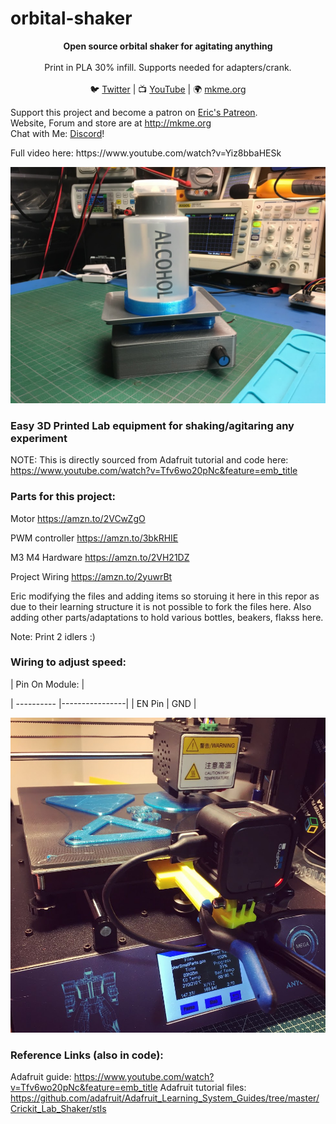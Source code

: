 # orbital-shaker


<p align="center">
<b>Open source orbital shaker for agitating anything</b><br>
<br>
Print in PLA 30% infill. Supports needed for adapters/crank. <br>
<br>🐦 <a href="https://twitter.com/mkmeorg">Twitter</a>
| 📺 <a href="https://www.youtube.com/mkmeorg">YouTube</a>
| 🌍 <a href="http://www.mkme.org">mkme.org</a><br>

Support this project and become a patron on <a href="http://mkme.org/patreon">Eric's Patreon</a>.<br>
Website, Forum and store are at http://mkme.org <br>
Chat with Me: <a href="https://discord.gg/j9S4Fgv">Discord</a></b>!
</p>
Full video here:
https://www.youtube.com/watch?v=Yiz8bbaHESk

<p align="center"><img src="https://github.com/MKme/orbital-shaker/blob/master/Photos/2.JPG"/></p>

### Easy 3D Printed Lab equipment for shaking/agitaring any experiment

NOTE: This is directly sourced from Adafruit tutorial and code here:
https://www.youtube.com/watch?v=Tfv6wo20pNc&feature=emb_title

### Parts for this project:

Motor https://amzn.to/2VCwZgO

PWM controller https://amzn.to/3bkRHIE

M3 M4 Hardware https://amzn.to/2VH21DZ

Project Wiring https://amzn.to/2yuwrBt




Eric modifying the files and adding items so storuing it here in this repor as due to their learning structure it is not possible to fork the files here.
Also adding other parts/adaptations to hold various bottles, beakers, flakss here. 

Note: Print 2 idlers :)
 
 ### Wiring to adjust speed:
| Pin On Module: |

| ---------- |----------------|
| EN Pin | GND  |

<p align="center"><img src="https://github.com/MKme/orbital-shaker/blob/master/Photos/1.jpg"/></p>

### Reference Links (also in code):
Adafruit guide: https://www.youtube.com/watch?v=Tfv6wo20pNc&feature=emb_title
Adafruit tutorial files: https://github.com/adafruit/Adafruit_Learning_System_Guides/tree/master/Crickit_Lab_Shaker/stls







